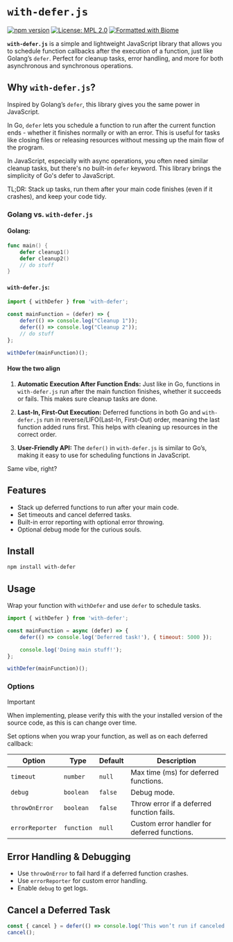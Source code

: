 # `with-defer.js`

[![npm version](https://img.shields.io/npm/v/@dacodedbeat/with-defer-js.svg)](https://www.npmjs.com/package/@dacodedbeat/with-defer-js)
[![License: MPL 2.0](https://img.shields.io/badge/License-MPL_2.0-brightgreen.svg)](https://opensource.org/licenses/MPL-2.0)
[![Formatted with Biome](https://img.shields.io/badge/Formatted_with-Biome-60a5fa?style=flat&logo=biome)](https://biomejs.dev/)

**`with-defer.js`** is a simple and lightweight JavaScript library that allows you to schedule function callbacks after the execution of a function, just like Golang’s `defer`. Perfect for cleanup tasks, error handling, and more for both asynchronous and synchronous operations.

## Why `with-defer.js`?

Inspired by Golang’s `defer`, this library gives you the same power in JavaScript.

In Go, `defer` lets you schedule a function to run after the current function ends - whether it finishes normally or with an error. This is useful for tasks like closing files or releasing resources without messing up the main flow of the program.

In JavaScript, especially with async operations, you often need similar cleanup tasks, but there's no built-in `defer` keyword. This library brings the simplicity of Go's defer to JavaScript.

TL;DR: Stack up tasks, run them after your main code finishes (even if it crashes), and keep your code tidy.

### Golang vs. `with-defer.js`

#### Golang:
```go
func main() {
    defer cleanup1()
    defer cleanup2()
    // do stuff
}
```

#### `with-defer.js`:
```javascript
import { withDefer } from 'with-defer';

const mainFunction = (defer) => {
    defer(() => console.log("Cleanup 1"));
    defer(() => console.log("Cleanup 2"));
    // do stuff
};

withDefer(mainFunction)();
```

#### How the two align
1. **Automatic Execution After Function Ends:** Just like in Go, functions in `with-defer.js` run after the main function finishes, whether it succeeds or fails. This makes sure cleanup tasks are done.

2. **Last-In, First-Out Execution:** Deferred functions in both Go and `with-defer.js` run in reverse/LIFO(Last-In, First-Out) order, meaning the last function added runs first. This helps with cleaning up resources in the correct order.

3. **User-Friendly API:** The `defer()` in `with-defer.js` is similar to Go’s, making it easy to use for scheduling functions in JavaScript.

Same vibe, right?

## Features

- Stack up deferred functions to run after your main code.
- Set timeouts and cancel deferred tasks.
- Built-in error reporting with optional error throwing.
- Optional debug mode for the curious souls.

## Install

```bash
npm install with-defer
```

## Usage

Wrap your function with `withDefer` and use `defer` to schedule tasks.

```javascript
import { withDefer } from 'with-defer';

const mainFunction = async (defer) => {
    defer(() => console.log('Deferred task!'), { timeout: 5000 });

    console.log('Doing main stuff!');
};

withDefer(mainFunction)();
```

### Options

> [!IMPORTANT]
> When implementing, please verify this with the your installed version of the source code, as this is can change over time.

Set options when you wrap your function, as well as on each deferred callback:

| Option          | Type      | Default  | Description                                                               |
|-----------------|-----------|----------|---------------------------------------------------------------------------|
| `timeout`       | `number`  | `null`   | Max time (ms) for deferred functions.                                      |
| `debug`         | `boolean` | `false`  | Debug mode.                                                               |
| `throwOnError`  | `boolean` | `false`  | Throw error if a deferred function fails.                                  |
| `errorReporter` | `function`| `null`   | Custom error handler for deferred functions.                               |

## Error Handling & Debugging

- Use `throwOnError` to fail hard if a deferred function crashes.
- Use `errorReporter` for custom error handling.
- Enable `debug` to get logs.

## Cancel a Deferred Task

```javascript
const { cancel } = defer(() => console.log('This won’t run if canceled.'));
cancel();
```
